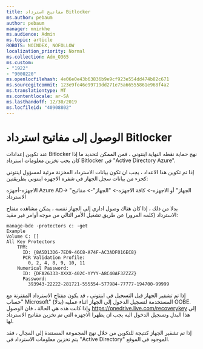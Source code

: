 ```yaml
---
title: مفاتيح استرداد Bitlocker
ms.author: pebaum
author: pebaum
manager: mnirkhe
ms.audience: Admin
ms.topic: article
ROBOTS: NOINDEX, NOFOLLOW
localization_priority: Normal
ms.collection: Adm_O365
ms.custom:
- "1922"
- "9000220"
ms.openlocfilehash: 4e06e0e43b63836b9e9cf923e554dd474b82c671
ms.sourcegitcommit: 123e9fe46e99719dd271e75a66555861e968f4a2
ms.translationtype: MT
ms.contentlocale: ar-SA
ms.lasthandoff: 12/30/2019
ms.locfileid: "40908802"
---
```

# <a name="accessing-bitlocker-recovery-keys"></a>الوصول إلى مفاتيح استرداد Bitlocker

عند تكوين إعدادات Bitlocker نهج حماية نقطه النهاية اينتوني ، فمن الممكن لتحديد ما إذا كان يجب تخزين معلومات استرداد Bitlocker في "Active Directory Azure".

إذا تم تكوين هذا الاعداد ، يجب ان تكون بيانات الاسترداد المخزنة مرئية لمسؤول اينتوني كجزء من بيانات سجل الجهاز في شفره الاجهزه اينتوني بطريقتين:

الاجهزه-أجهزه Azure AD-> "الجهاز" أو الاجهزه-> كافة الاجهزه-> "الجهاز"-> مفاتيح الاسترداد

بدلا من ذلك ، إذا كان هناك وصول اداري إلى الجهاز نفسه ، يمكن مشاهده مفتاح الاسترداد (كلمه المرور) عن طريق تشغيل الأمر التالي من موجه أوامر غير مقيد:

```
manage-bde -protectors c: -get
Example
Volume C: []
All Key Protectors
    TPM:
      ID: {8A5D13D6-7ED9-46C8-A74F-AC3ADF016EC8}
      PCR Validation Profile:
        0, 2, 4, 8, 9, 10, 11
    Numerical Password:
      ID: {DFA26333-XXXX-402C-YYYY-A8C40AF3ZZZZ}
      Password:
        393943-22222-281721-555554-577984-77777-194700-99999
```
إذا تم تشفير الجهاز قبل التسجيل في اينتوني ، قد يكون مفتاح الاسترداد المقترنة مع "حساب Microsoft" (بدلا) المستخدمة لتسجيل الدخول إلى الجهاز اثناء عمليه OOBE. وإذا كانت هذه هي الحالة ، فان الوصول https://onedrive.live.com/recoverykey إلى هذا البدل وتسجيل الدخول اليه يجب ان يظهرا الاجهزه التي تم تخزين مفاتيح الاسترداد لها.
 
إذا تم تشفير الجهاز كنتيجة للتكوين من خلال نهج المجموعة المستندة إلى المجال ، فقد يتم تخزين معلومات الاسترداد في "Active Directory" الموجود في الموقع.
 

